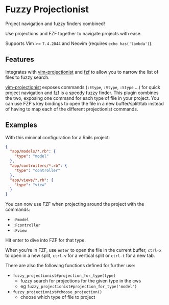 # Fuzzy Projectionist

Project navigation and fuzzy finders combined!

Use projections and FZF together to navigate projects with ease.

Supports Vim >= `7.4.2044` and Neovim (requires `echo has('lambda')`).

## Features

Integrates with [vim-projectionist][] and [fzf][] to allow you to narrow the
list of files to fuzzy search.

[vim-projectionist][] exposes commands (`:Etype`, `:Vtype`, `:Stype` ...) for
quick project navigation and [fzf][] is a speedy fuzzy finder. This plugin
combines the two, exposing one command for each type of file in your project.
You can use FZF's key bindings to open the file in a new buffer/split/tab
instead of having to map each of the different projectionist commands.

## Examples

With this minimal configuration for a Rails project:

```json
{
  "app/models/*.rb": {
    "type": "model"
  },
  "app/controllers/*.rb": {
    "type": "controller"
  },
  "app/views/*.rb": {
    "type": "view"
  }
}
```

You can now use FZF when projecting around the project with the commands:

- `:Fmodel`
- `:Fcontroller`
- `:Fview`

Hit enter to dive into FZF for that type.

When you're in FZF, use `enter` to open the file in the current buffer, `ctrl-x` to open in a new
split, `ctrl-v` for a vertical split or `ctrl-t` for a new tab.

There are also the following functions defined for further use:

- `fuzzy_projectionist#projection_for_type(type)`
  - fuzzy search for projections for the given type in the cws
  - eg `fuzzy_projectionist#projection_for_type('model')`
- `fuzzy_projectionist#choose_projection()`
  - choose which type of file to project

[vim-projectionist]: https://github.com/tpope/vim-projectionist
[fzf]:               https://github.com/junegunn/fzf

